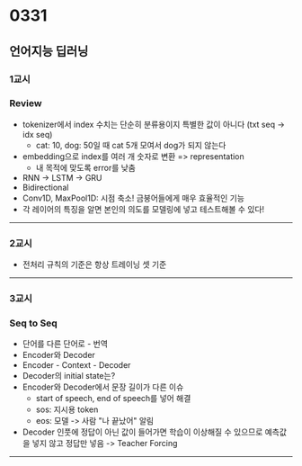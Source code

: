 # 0331
## 언어지능 딥러닝
### 1교시
### Review
- tokenizer에서 index 수치는 단순히 분류용이지 특별한 값이 아니다 (txt seq -> idx seq)
    - cat: 10, dog: 50일 때 cat 5개 모여서 dog가 되지 않는다
- embedding으로 index를 여러 개 숫자로 변환 => representation
    - 내 목적에 맞도록 error를 낮춤
- RNN -> LSTM -> GRU
- Bidirectional
- Conv1D, MaxPool1D: 시점 축소! 금붕어들에게 매우 효율적인 기능
- 각 레이어의 특징을 알면 본인의 의도를 모델링에 넣고 테스트해볼 수 있다!
---
### 2교시
- 전처리 규칙의 기준은 항상 트레이닝 셋 기준
---
### 3교시
### Seq to Seq
- 단어를 다른 단어로 - 번역
- Encoder와 Decoder
- Encoder - Context - Decoder
- Decoder의 initial state는?
- Encoder와 Decoder에서 문장 길이가 다른 이슈
    - start of speech, end of speech를 넣어 해결
    - sos: 지시용 token
    - eos: 모델 -> 사람 "나 끝났어" 알림
- Decoder 인풋에 정답이 아닌 값이 들어가면 학습이 이상해질 수 있으므로 예측값을 넣지 않고 정답만 넣음 -> Teacher Forcing
---
